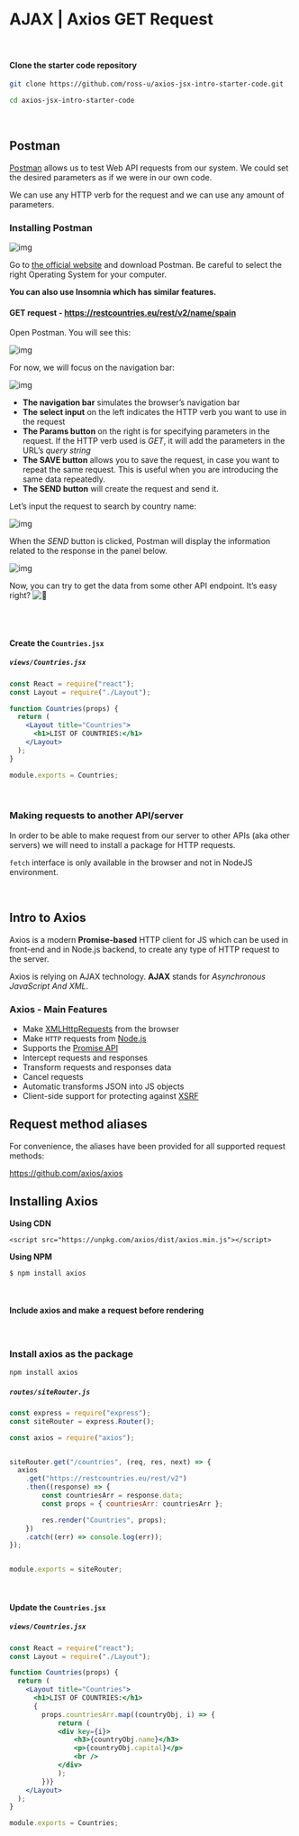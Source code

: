 # AJAX | Axios GET Request



<br>



#### Clone the starter code repository

```bash
git clone https://github.com/ross-u/axios-jsx-intro-starter-code.git

cd axios-jsx-intro-starter-code
```





<br>





## Postman

[Postman](https://www.getpostman.com/docs) allows us to test Web API requests from our system. We could set the desired parameters as if we were in our own code.

We can use any HTTP verb for the request and we can use any amount of parameters.



### Installing Postman

![img](https://s3-eu-west-1.amazonaws.com/ih-materials/uploads/upload_59d53910a8a94a1096fa00a5ed2003aa.png)



Go to [the official website](https://www.getpostman.com/) and download Postman. Be careful to select the right Operating System for your computer.





**You can also use Insomnia which has similar features.**











#### GET request -  https://restcountries.eu/rest/v2/name/spain

Open Postman. You will see this:

![img](https://s3-eu-west-1.amazonaws.com/ih-materials/uploads/upload_af6eb57129e0e23b8d1f19d31e869e38.png)





For now, we will focus on the navigation bar:

![img](https://s3-eu-west-1.amazonaws.com/ih-materials/uploads/upload_cddeeca69a056e7e2cf76b6200f0c8c6.png)

- **The navigation bar** simulates the browser’s navigation bar
- **The select input** on the left indicates the HTTP verb you want to use in the request
- **The Params button** on the right is for specifying parameters in the request. If the HTTP verb used is *GET*, it will add the parameters in the URL’s *query string*
- **The SAVE button** allows you to save the request, in case you want to repeat the same request. This is useful when you are introducing the same data repeatedly.
- **The SEND button** will create the request and send it.

Let’s input the request to search by country name:

![img](https://s3-eu-west-1.amazonaws.com/ih-materials/uploads/upload_bc94497caeb6d47eb571d30564519cfb.png)

When the *SEND* button is clicked, Postman will display the information related to the response in the panel below.

![img](https://s3-eu-west-1.amazonaws.com/ih-materials/uploads/upload_51323792b25e8a6a053836c3c77b45fc.png)

Now, you can try to get the data from some other API endpoint. It’s easy right? ![:100:](http://materials.ironhack.com/build/emojify.js/dist/images/basic/100.png)





<br>









<br>



#### Create the `Countries.jsx`



##### `views/Countries.jsx`

```jsx
const React = require("react");
const Layout = require("./Layout");

function Countries(props) {
  return (
    <Layout title="Countries">
      <h1>LIST OF COUNTRIES:</h1>
    </Layout>
  );
}

module.exports = Countries;

```





<br>



### Making requests to another API/server

In order to be able to make request from our server to other APIs (aka other servers) we will need to install a package for HTTP requests.

`fetch` interface is only available in the browser and not in NodeJS environment.





<br>



## Intro to Axios

Axios is a modern **Promise-based** HTTP client for JS which can be used in front-end and in Node.js backend, to create any type of HTTP request to the server.





Axios is relying on AJAX technology. **AJAX** stands for *Asynchronous JavaScript And XML*.





### Axios - Main Features

- Make [XMLHttpRequests](https://developer.mozilla.org/en-US/docs/Web/API/XMLHttpRequest) from the browser
- Make `HTTP` requests from [Node.js](https://nodejs.org/api/http.html)
- Supports the [Promise API](https://developer.mozilla.org/en-US/docs/Web/JavaScript/Reference/Global_Objects/Promise)
- Intercept requests and responses
- Transform requests and responses data
- Cancel requests
- Automatic transforms JSON into JS objects
- Client-side support for protecting against [XSRF](https://en.wikipedia.org/wiki/Cross-site_request_forgery)







## Request method aliases

For convenience, the aliases have been provided for all supported request methods:



<https://github.com/axios/axios>





## Installing Axios



**Using CDN**

```
<script src="https://unpkg.com/axios/dist/axios.min.js"></script>
```

**Using NPM**

```
$ npm install axios
```





<br>



#### Include axios and make a request before rendering



<br>



### Install axios as the package

```bash
npm install axios
```







##### `routes/siteRouter.js`

```js
const express = require("express");
const siteRouter = express.Router();

const axios = require("axios");


siteRouter.get("/countries", (req, res, next) => {
  axios
    .get("https://restcountries.eu/rest/v2")
    .then((response) => {
        const countriesArr = response.data;
        const props = { countriesArr: countriesArr };

        res.render("Countries", props);
    })
    .catch((err) => console.log(err));
});


module.exports = siteRouter;

```





<br>



#### Update the `Countries.jsx`



##### `views/Countries.jsx`

```jsx
const React = require("react");
const Layout = require("./Layout");

function Countries(props) {
  return (
    <Layout title="Countries">
      <h1>LIST OF COUNTRIES:</h1>
      {
        props.countriesArr.map((countryObj, i) => {
        	return (
          	<div key={i}>
            	<h3>{countryObj.name}</h3>
            	<p>{countryObj.capital}</p>
            	<br />
          	</div>
        	);
      	})}
    </Layout>
  );
}

module.exports = Countries;

```







